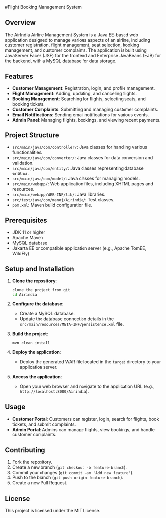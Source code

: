 #Flight Booking Management System

## Overview
The AirIndia Airline Management System is a Java EE-based web application designed to manage various aspects of an airline, including customer registration, flight management, seat selection, booking management, and customer complaints. The application is built using JavaServer Faces (JSF) for the frontend and Enterprise JavaBeans (EJB) for the backend, with a MySQL database for data storage.

## Features
- **Customer Management**: Registration, login, and profile management.
- **Flight Management**: Adding, updating, and canceling flights.
- **Booking Management**: Searching for flights, selecting seats, and booking tickets.
- **Customer Complaints**: Submitting and managing customer complaints.
- **Email Notifications**: Sending email notifications for various events.
- **Admin Panel**: Managing flights, bookings, and viewing recent payments.

## Project Structure
- `src/main/java/com/controller/`: Java classes for handling various functionalities.
- `src/main/java/com/converter/`: Java classes for data conversion and validation.
- `src/main/java/com/entity/`: Java classes representing database entities.
- `src/main/java/com/model/`: Java classes for managing models.
- `src/main/webapp/`: Web application files, including XHTML pages and resources.
- `src/main/webapp/WEB-INF/lib/`: Java libraries.
- `src/test/java/com/manoj/Airindia/`: Test classes.
- `pom.xml`: Maven build configuration file.

## Prerequisites
- JDK 11 or higher
- Apache Maven
- MySQL database
- Jakarta EE or compatible application server (e.g., Apache TomEE, WildFly)

## Setup and Installation
1. **Clone the repository**:
    ```sh
    clone the project from git
    cd Airindia
    ```

2. **Configure the database**:
    - Create a MySQL database.
    - Update the database connection details in the `src/main/resources/META-INF/persistence.xml` file.

3. **Build the project**:
    ```sh
    mvn clean install
    ```

4. **Deploy the application**:
    - Deploy the generated WAR file located in the `target` directory to your application server.

5. **Access the application**:
    - Open your web browser and navigate to the application URL (e.g., `http://localhost:8080/Airindia`).

## Usage
- **Customer Portal**: Customers can register, login, search for flights, book tickets, and submit complaints.
- **Admin Portal**: Admins can manage flights, view bookings, and handle customer complaints.

## Contributing
1. Fork the repository.
2. Create a new branch (`git checkout -b feature-branch`).
3. Commit your changes (`git commit -am 'Add new feature'`).
4. Push to the branch (`git push origin feature-branch`).
5. Create a new Pull Request.

## License
This project is licensed under the MIT License.
